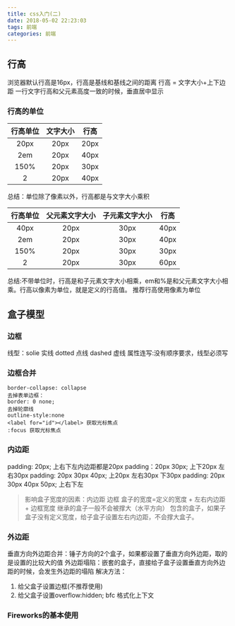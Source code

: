 ```yaml
---
title: css入门(二)
date: 2018-05-02 22:23:03
tags: 前端
categories: 前端
---
```

## 行高
浏览器默认行高是16px，行高是基线和基线之间的距离
行高 = 文字大小+上下边距
一行文字行高和父元素高度一致的时候，垂直居中显示
### 行高的单位
| 行高单位 | 文字大小 | 行高 |
|:--------:|:--------:|:----:|
|   20px   |   20px   | 20px |
|   2em    |   20px   | 40px |
|   150%   |   20px   | 30px |
|    2     |   20px   | 40px |
总结：单位除了像素以外，行高都是与文字大小乘积

| 行高单位 | 父元素文字大小 | 子元素文字大小 | 行高 |
|:--------:|:--------------:|:--------------:|:----:|
|   40px   |      20px      |      30px      | 40px |
|   2em    |      20px      |      30px      | 40px |
|   150%   |      20px      |      30px      | 30px |
|    2     |      20px      |      30px      | 60px |
总结:不带单位时，行高是和子元素文字大小相乘，em和%是和父元素文字大小相乘。行高以像素为单位，就是定义的行高值。
推荐行高使用像素为单位
## 盒子模型
### 边框
线型：solie 实线 dotted 点线 dashed 虚线
属性连写:没有顺序要求，线型必须写
### 边框合并
```
border-collapse: collapse
去掉表单边框：
border: 0 none;
去掉轮廓线
outline-style:none
<label for="id"></label> 获取光标焦点
:focus 获取光标焦点
```
### 内边距
padding: 20px; 上右下左内边距都是20px
padding：20px 30px; 上下20px 左右30px
padding: 20px 30px 40px; 上20px 左右30px 下30px
padding: 20px 30px 40px 50px; 上右下左
>影响盒子宽度的因素：内边距 边框
盒子的宽度=定义的宽度 + 左右内边距 + 边框宽度
>继承的盒子一般不会被撑大（水平方向）
包含的盒子，如果子盒子没有定义宽度，给子盒子设置左右内边距，不会撑大盒子。
### 外边距
垂直方向外边距合并：锤子方向的2个盒子，如果都设置了垂直方向外边距，取的是设置的比较大的值
外边距塌陷：嵌套的盒子，直接给子盒子设置垂直方向外边距的时候，会发生外边距的塌陷
解决方法：
1. 给父盒子设置边框(不推荐使用)
2. 给父盒子设置overflow:hidden; bfc 格式化上下文

### Fireworks的基本使用
